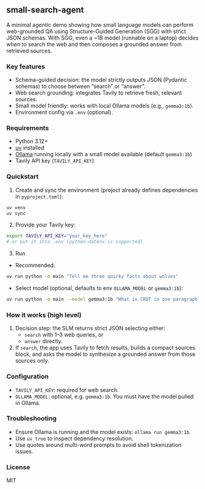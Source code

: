 ## small-search-agent

A minimal agentic demo showing how small language models can perform web-grounded QA using Structure-Guided Generation (SGG) with strict JSON schemas. With SGG, even a ~1B model (runnable on a laptop) decides when to search the web and then composes a grounded answer from retrieved sources.

### Key features
- Schema-guided decision: the model strictly outputs JSON (Pydantic schemas) to choose between “search” or “answer”.
- Web search grounding: integrates Tavily to retrieve fresh, relevant sources.
- Small model friendly: works with local Ollama models (e.g., `gemma3:1b`).
- Environment config via `.env` (optional).

### Requirements
- Python 3.12+
- [uv](https://astral.sh) installed
- [Ollama](https://ollama.ai) running locally with a small model available (default `gemma3:1b`)
- Tavily API key (`TAVILY_API_KEY`)

### Quickstart
1) Create and sync the environment (project already defines dependencies in `pyproject.toml`):
```bash
uv venv
uv sync
```

2) Provide your Tavily key:
```bash
export TAVILY_API_KEY="your_key_here"
# or put it into .env (python-dotenv is supported)
```

3) Run
- Recommended:
```bash
uv run python -m main "Tell me three quirky facts about wolves"
```
- Select model (optional, defaults to env `OLLAMA_MODEL` or `gemma3:1b`):
```bash
uv run python -m main --model gemma3:1b "What is CRDT in one paragraph?"
```

### How it works (high level)
1) Decision step: the SLM returns strict JSON selecting either:
   - `search` with 1–3 web queries, or
   - `answer` directly.
2) If `search`, the app uses Tavily to fetch results, builds a compact sources block, and asks the model to synthesize a grounded answer from those sources only.

### Configuration
- `TAVILY_API_KEY`: required for web search.
- `OLLAMA_MODEL`: optional, e.g. `gemma3:1b`. You must have the model pulled in Ollama.

### Troubleshooting
- Ensure Ollama is running and the model exists: `ollama run gemma3:1b`.
- Use `uv tree` to inspect dependency resolution.
- Use quotes around multi-word prompts to avoid shell tokenization issues.

### License
MIT